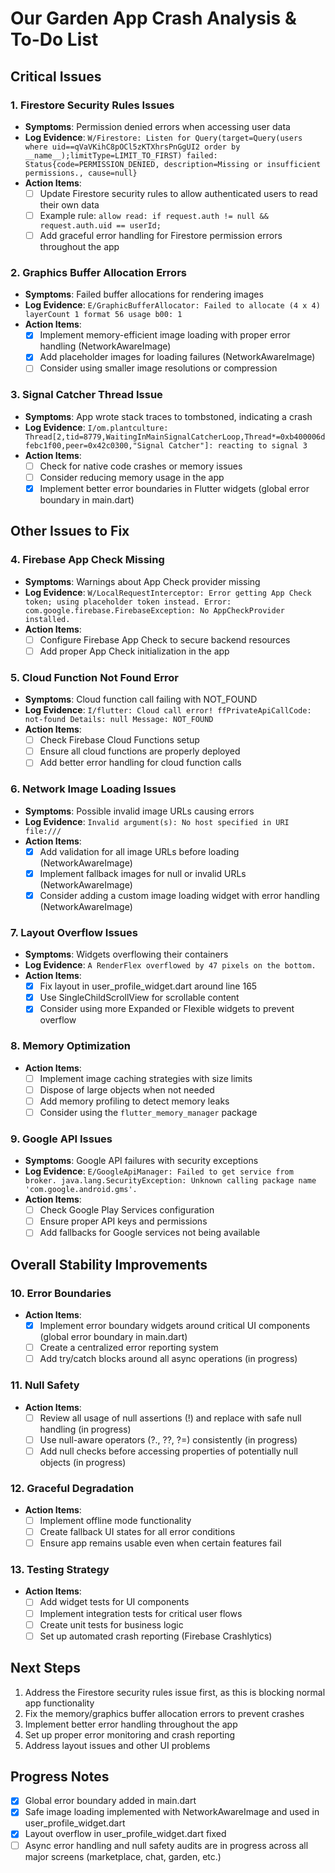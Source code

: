 # Our Garden App Crash Analysis & To-Do List

## Critical Issues

### 1. Firestore Security Rules Issues

- **Symptoms**: Permission denied errors when accessing user data
- **Log Evidence**: `W/Firestore: Listen for Query(target=Query(users where uid==qVaVKihC8pOCl5zKTXhrsPnGgUI2 order by __name__);limitType=LIMIT_TO_FIRST) failed: Status{code=PERMISSION_DENIED, description=Missing or insufficient permissions., cause=null}`
- **Action Items**:
  - [ ] Update Firestore security rules to allow authenticated users to read their own data
  - [ ] Example rule: `allow read: if request.auth != null && request.auth.uid == userId;`
  - [ ] Add graceful error handling for Firestore permission errors throughout the app

### 2. Graphics Buffer Allocation Errors

- **Symptoms**: Failed buffer allocations for rendering images
- **Log Evidence**: `E/GraphicBufferAllocator: Failed to allocate (4 x 4) layerCount 1 format 56 usage b00: 1`
- **Action Items**:
  - [x] Implement memory-efficient image loading with proper error handling (NetworkAwareImage)
  - [x] Add placeholder images for loading failures (NetworkAwareImage)
  - [ ] Consider using smaller image resolutions or compression

### 3. Signal Catcher Thread Issue

- **Symptoms**: App wrote stack traces to tombstoned, indicating a crash
- **Log Evidence**: `I/om.plantculture: Thread[2,tid=8779,WaitingInMainSignalCatcherLoop,Thread*=0xb400006dfebc1f00,peer=0x42c0300,"Signal Catcher"]: reacting to signal 3`
- **Action Items**:
  - [ ] Check for native code crashes or memory issues
  - [ ] Consider reducing memory usage in the app
  - [x] Implement better error boundaries in Flutter widgets (global error boundary in main.dart)

## Other Issues to Fix

### 4. Firebase App Check Missing

- **Symptoms**: Warnings about App Check provider missing
- **Log Evidence**: `W/LocalRequestInterceptor: Error getting App Check token; using placeholder token instead. Error: com.google.firebase.FirebaseException: No AppCheckProvider installed.`
- **Action Items**:
  - [ ] Configure Firebase App Check to secure backend resources
  - [ ] Add proper App Check initialization in the app

### 5. Cloud Function Not Found Error

- **Symptoms**: Cloud function call failing with NOT_FOUND
- **Log Evidence**: `I/flutter: Cloud call error! ffPrivateApiCallCode: not-found Details: null Message: NOT_FOUND`
- **Action Items**:
  - [ ] Check Firebase Cloud Functions setup
  - [ ] Ensure all cloud functions are properly deployed
  - [ ] Add better error handling for cloud function calls

### 6. Network Image Loading Issues

- **Symptoms**: Possible invalid image URLs causing errors
- **Log Evidence**: `Invalid argument(s): No host specified in URI file:///`
- **Action Items**:
  - [x] Add validation for all image URLs before loading (NetworkAwareImage)
  - [x] Implement fallback images for null or invalid URLs (NetworkAwareImage)
  - [x] Consider adding a custom image loading widget with error handling (NetworkAwareImage)

### 7. Layout Overflow Issues

- **Symptoms**: Widgets overflowing their containers
- **Log Evidence**: `A RenderFlex overflowed by 47 pixels on the bottom.`
- **Action Items**:
  - [x] Fix layout in user_profile_widget.dart around line 165
  - [x] Use SingleChildScrollView for scrollable content
  - [x] Consider using more Expanded or Flexible widgets to prevent overflow

### 8. Memory Optimization

- **Action Items**:
  - [ ] Implement image caching strategies with size limits
  - [ ] Dispose of large objects when not needed
  - [ ] Add memory profiling to detect memory leaks
  - [ ] Consider using the `flutter_memory_manager` package

### 9. Google API Issues

- **Symptoms**: Google API failures with security exceptions
- **Log Evidence**: `E/GoogleApiManager: Failed to get service from broker. java.lang.SecurityException: Unknown calling package name 'com.google.android.gms'.`
- **Action Items**:
  - [ ] Check Google Play Services configuration
  - [ ] Ensure proper API keys and permissions
  - [ ] Add fallbacks for Google services not being available

## Overall Stability Improvements

### 10. Error Boundaries

- **Action Items**:
  - [x] Implement error boundary widgets around critical UI components (global error boundary in main.dart)
  - [ ] Create a centralized error reporting system
  - [ ] Add try/catch blocks around all async operations (in progress)

### 11. Null Safety

- **Action Items**:
  - [ ] Review all usage of null assertions (!) and replace with safe null handling (in progress)
  - [ ] Use null-aware operators (?., ??, ?=) consistently (in progress)
  - [ ] Add null checks before accessing properties of potentially null objects (in progress)

### 12. Graceful Degradation

- **Action Items**:
  - [ ] Implement offline mode functionality
  - [ ] Create fallback UI states for all error conditions
  - [ ] Ensure app remains usable even when certain features fail

### 13. Testing Strategy

- **Action Items**:
  - [ ] Add widget tests for UI components
  - [ ] Implement integration tests for critical user flows
  - [ ] Create unit tests for business logic
  - [ ] Set up automated crash reporting (Firebase Crashlytics)

## Next Steps

1. Address the Firestore security rules issue first, as this is blocking normal app functionality
2. Fix the memory/graphics buffer allocation errors to prevent crashes
3. Implement better error handling throughout the app
4. Set up proper error monitoring and crash reporting
5. Address layout issues and other UI problems

## Progress Notes

- [x] Global error boundary added in main.dart
- [x] Safe image loading implemented with NetworkAwareImage and used in user_profile_widget.dart
- [x] Layout overflow in user_profile_widget.dart fixed
- [ ] Async error handling and null safety audits are in progress across all major screens (marketplace, chat, garden, etc.)
